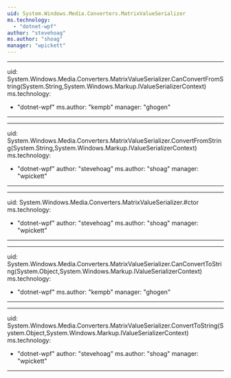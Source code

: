 ```yaml
---
uid: System.Windows.Media.Converters.MatrixValueSerializer
ms.technology: 
  - "dotnet-wpf"
author: "stevehoag"
ms.author: "shoag"
manager: "wpickett"
---
```


---
uid: System.Windows.Media.Converters.MatrixValueSerializer.CanConvertFromString(System.String,System.Windows.Markup.IValueSerializerContext)
ms.technology: 
  - "dotnet-wpf"
ms.author: "kempb"
manager: "ghogen"
---

---
uid: System.Windows.Media.Converters.MatrixValueSerializer.ConvertFromString(System.String,System.Windows.Markup.IValueSerializerContext)
ms.technology: 
  - "dotnet-wpf"
author: "stevehoag"
ms.author: "shoag"
manager: "wpickett"
---

---
uid: System.Windows.Media.Converters.MatrixValueSerializer.#ctor
ms.technology: 
  - "dotnet-wpf"
author: "stevehoag"
ms.author: "shoag"
manager: "wpickett"
---

---
uid: System.Windows.Media.Converters.MatrixValueSerializer.CanConvertToString(System.Object,System.Windows.Markup.IValueSerializerContext)
ms.technology: 
  - "dotnet-wpf"
ms.author: "kempb"
manager: "ghogen"
---

---
uid: System.Windows.Media.Converters.MatrixValueSerializer.ConvertToString(System.Object,System.Windows.Markup.IValueSerializerContext)
ms.technology: 
  - "dotnet-wpf"
author: "stevehoag"
ms.author: "shoag"
manager: "wpickett"
---
